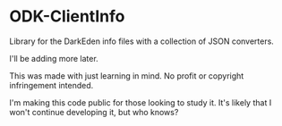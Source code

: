 # ODK-ClientInfo
Library for the DarkEden info files with a collection of JSON converters.

I'll be adding more later.


This was made with just learning in mind. No profit or copyright infringement intended.


I'm making this code public for those looking to study it.
It's likely that I won't continue developing it, but who knows?